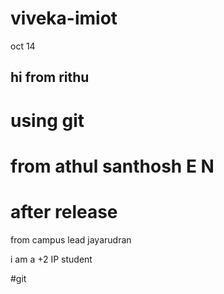 # viveka-imiot
oct 14

## hi from rithu
# using git 

# from athul santhosh E N
# after release

from campus lead jayarudran

i am a +2 IP student

#git 
